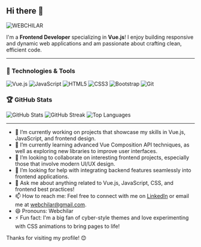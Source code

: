 ## Hi there 👋

![WEBCHILAR](https://www.canva.com/design/DAGVgY61b0s/pNwCSBUwR3Gej_XdY_PgDQ) <!-- Replace with your own banner image URL -->

I'm a **Frontend Developer** specializing in **Vue.js**! I enjoy building responsive and dynamic web applications and am passionate about crafting clean, efficient code.

---

### 🔧 Technologies & Tools
<p align="left">
  <img src="https://img.shields.io/badge/Code-Vue.js-%234FC08D?style=flat&logo=vue.js&logoColor=white" alt="Vue.js" />
  <img src="https://img.shields.io/badge/Code-JavaScript-%23F7DF1E?style=flat&logo=javascript&logoColor=black" alt="JavaScript" />
  <img src="https://img.shields.io/badge/Code-HTML5-%23E34F26?style=flat&logo=html5&logoColor=white" alt="HTML5" />
  <img src="https://img.shields.io/badge/Code-CSS3-%231572B6?style=flat&logo=css3&logoColor=white" alt="CSS3" />
  <img src="https://img.shields.io/badge/Code-Bootstrap-%23563D7C?style=flat&logo=bootstrap&logoColor=white" alt="Bootstrap" />
  <img src="https://img.shields.io/badge/Tool-Git-%23F05032?style=flat&logo=git&logoColor=white" alt="Git" />
</p>

### 🏆 GitHub Stats
<p align="left">
  <img src="https://github-readme-stats.vercel.app/api?username=Webchilar&show_icons=true&theme=radical" alt="GitHub Stats" />
  <img src="https://github-readme-streak-stats.herokuapp.com/?user=Webchilar&theme=radical" alt="GitHub Streak" />
  <img src="https://github-readme-stats.vercel.app/api/top-langs/?username=Webchilar&layout=compact&theme=radical" alt="Top Languages" />
</p>

---

- 🔭 I’m currently working on projects that showcase my skills in Vue.js, JavaScript, and frontend design.
- 🌱 I’m currently learning advanced Vue Composition API techniques, as well as exploring new libraries to improve user interfaces.
- 👯 I’m looking to collaborate on interesting frontend projects, especially those that involve modern UI/UX design.
- 🤔 I’m looking for help with integrating backend features seamlessly into frontend applications.
- 💬 Ask me about anything related to Vue.js, JavaScript, CSS, and frontend best practices!
- 📫 How to reach me: Feel free to connect with me on [LinkedIn](https://www.linkedin.com/in/webchilar-mz-b9b242335) or email me at webchilar@gmail.com.
- 😄 Pronouns: Webchilar
- ⚡ Fun fact: I'm a big fan of cyber-style themes and love experimenting with CSS animations to bring pages to life!

Thanks for visiting my profile! 😊

